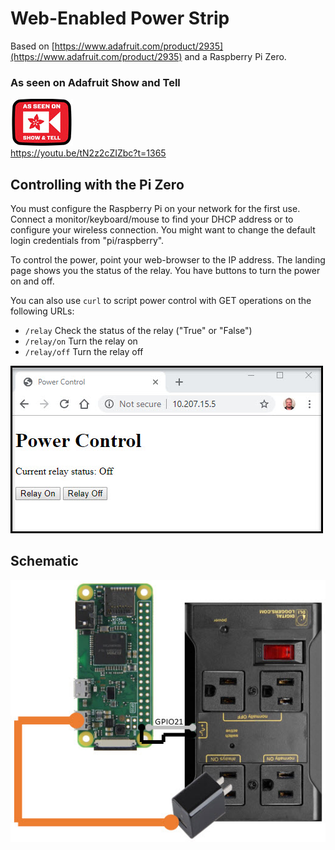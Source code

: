 # Web-Enabled Power Strip

Based on [https://www.adafruit.com/product/2935](https://www.adafruit.com/product/2935) and a Raspberry Pi Zero.

### As seen on Adafruit Show and Tell
![](art/adafruit.jpg) <br>
https://youtu.be/tN2z2cZIZbc?t=1365


## Controlling with the Pi Zero

You must configure the Raspberry Pi on your network for the first use. Connect a monitor/keyboard/mouse to
find your DHCP address or to configure your wireless connection. You might want to change the default
login credentials from "pi/raspberry".

To control the power, point your web-browser to the IP address. The landing page shows you the status of the 
relay. You have buttons to turn the power on and off.

You can also use `curl` to script power control with GET operations on the following URLs:

  - `/relay` Check the status of the relay ("True" or "False")
  - `/relay/on` Turn the relay on
  - `/relay/off` Turn the relay off
  
![](art/web.jpg)

## Schematic

![](art/schematic.jpg)

